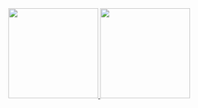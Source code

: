 <div>
  <a href="https://github.com/UnoDevs/">
  <img height="180em" src="https://github-readme-stats.vercel.app/api/top-langs/?username=Box-Cod&layout=compact&langs_count=7&theme=dracula"/>
  <img height="180em" src="https://github-readme-stats.vercel.app/api?username=Box-Cod&show_icons=true&theme=dracula&include_all_commits=true&count_private=true"/>
</div>
